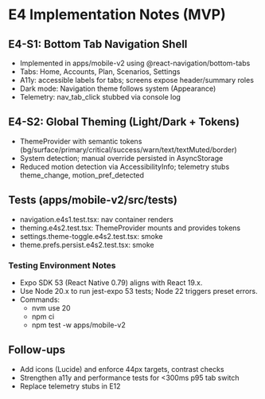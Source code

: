 # E4 Implementation Notes (MVP)

## E4-S1: Bottom Tab Navigation Shell

- Implemented in apps/mobile-v2 using @react-navigation/bottom-tabs
- Tabs: Home, Accounts, Plan, Scenarios, Settings
- A11y: accessible labels for tabs; screens expose header/summary roles
- Dark mode: Navigation theme follows system (Appearance)
- Telemetry: nav_tab_click stubbed via console log

## E4-S2: Global Theming (Light/Dark + Tokens)

- ThemeProvider with semantic tokens (bg/surface/primary/critical/success/warn/text/textMuted/border)
- System detection; manual override persisted in AsyncStorage
- Reduced motion detection via AccessibilityInfo; telemetry stubs theme_change, motion_pref_detected

## Tests (apps/mobile-v2/src/**tests**)

- navigation.e4s1.test.tsx: nav container renders
- theming.e4s2.test.tsx: ThemeProvider mounts and provides tokens
- settings.theme-toggle.e4s2.test.tsx: smoke
- theme.prefs.persist.e4s2.test.tsx: smoke

### Testing Environment Notes

- Expo SDK 53 (React Native 0.79) aligns with React 19.x.
- Use Node 20.x to run jest-expo 53 tests; Node 22 triggers preset errors.
- Commands:
  - nvm use 20
  - npm ci
  - npm test -w apps/mobile-v2

## Follow-ups

- Add icons (Lucide) and enforce 44px targets, contrast checks
- Strengthen a11y and performance tests for <300ms p95 tab switch
- Replace telemetry stubs in E12
